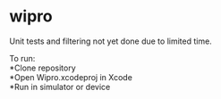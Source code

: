 # wipro
Unit tests and filtering not yet done due to limited time.

To run:\
*Clone repository\
*Open Wipro.xcodeproj in Xcode\
*Run in simulator or device
